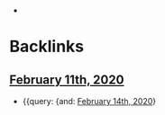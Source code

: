 - 

# Backlinks
## [February 11th, 2020](<February 11th, 2020.md>)
- {{query: {and: [February 14th, 2020](<February 14th, 2020.md>)}

